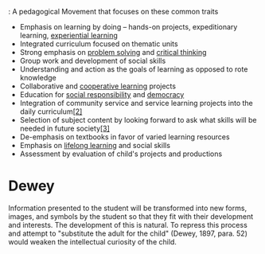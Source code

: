 : A pedagogical Movement that focuses on these common traits 

-   Emphasis on learning by doing – hands-on projects, expeditionary learning, [experiential learning](https://en.wikipedia.org/wiki/Experiential_learning "Experiential learning")
-   Integrated curriculum focused on thematic units
-   Strong emphasis on [problem solving](https://en.wikipedia.org/wiki/Problem_solving "Problem solving") and [critical thinking](https://en.wikipedia.org/wiki/Critical_thinking "Critical thinking")
-   Group work and development of social skills
-   Understanding and action as the goals of learning as opposed to rote knowledge
-   Collaborative and [cooperative learning](https://en.wikipedia.org/wiki/Cooperative_learning "Cooperative learning") projects
-   Education for [social responsibility](https://en.wikipedia.org/wiki/Social_responsibility "Social responsibility") and [democracy](https://en.wikipedia.org/wiki/Democracy "Democracy")
-   Integration of community service and service learning projects into the daily curriculum[[2]](https://en.wikipedia.org/wiki/Progressive_education#cite_note-2)
-   Selection of subject content by looking forward to ask what skills will be needed in future society[[3]](https://en.wikipedia.org/wiki/Progressive_education#cite_note-3)
-   De-emphasis on textbooks in favor of varied learning resources
-   Emphasis on [lifelong learning](https://en.wikipedia.org/wiki/Lifelong_learning "Lifelong learning") and social skills
-   Assessment by evaluation of child's projects and productions


# Dewey

 Information presented to the student will be transformed into new forms, images, and symbols by the student so that they fit with their development and interests. The development of this is natural. To repress this process and attempt to "substitute the adult for the child" (Dewey, 1897, para. 52) would weaken the intellectual curiosity of the child.